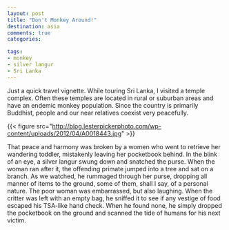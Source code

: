 ```yaml
---
layout: post
title: "Don't Monkey Around!"
destination: asia
comments: true
categories:

tags:
- monkey
- silver langur
- Sri Lanka
---
```

Just a quick travel vignette. While touring Sri Lanka, I visited a temple complex. Often these temples are located in rural or suburban areas and have an endemic monkey population. Since the country is primarily Buddhist, people and our near relatives coexist very peacefully.

{{< figure src="http://blog.lesterpickerphoto.com/wp-content/uploads/2012/04/A0018443.jpg" >}}

That peace and harmony was broken by a women who went to retrieve her wandering toddler, mistakenly leaving her pocketbook behind. In the blink of an eye, a silver langur swung down and snatched the purse. When the woman ran after it, the offending primate jumped into a tree and sat on a branch. As we watched, he rummaged through her purse, dropping all manner of items to the ground, some of them, shall I say, of a personal nature. The poor woman was embarrassed, but also laughing. When the critter was left with an empty bag, he sniffed it to see if any vestige of food escaped his TSA-like hand check. When he found none, he simply dropped the pocketbook on the ground and scanned the tide of humans for his next victim.